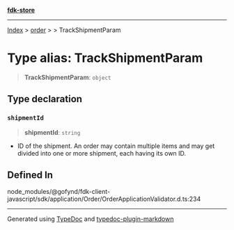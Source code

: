 [**fdk-store**](../../../README.md)
***

[Index](../../../API.md) > [order](../../README.md) > [<internal>](../README.md) > TrackShipmentParam

# Type alias: TrackShipmentParam

> **TrackShipmentParam**: `object`

## Type declaration

### `shipmentId`

> **shipmentId**: `string`

- ID of the shipment. An order may contain
multiple items and may get divided into one or more shipment, each having
its own ID.

## Defined In

node\_modules/@gofynd/fdk-client-javascript/sdk/application/Order/OrderApplicationValidator.d.ts:234

***
Generated using [TypeDoc](https://typedoc.org/) and [typedoc-plugin-markdown](https://www.npmjs.com/package/typedoc-plugin-markdown)
